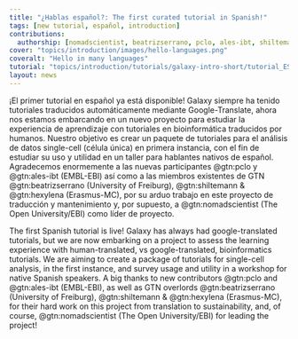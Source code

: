 ```yaml
---
title: "¿Hablas español?: The first curated tutorial in Spanish!"
tags: [new tutorial, español, introduction]
contributions:
  authorship: [nomadscientist, beatrizserrano, pclo, ales-ibt, shiltemann, hexylena]
cover: "topics/introduction/images/hello-languages.png"
coveralt: "Hello in many languages"
tutorial: "topics/introduction/tutorials/galaxy-intro-short/tutorial_ES.html"
layout: news
---
```


¡El primer tutorial en español ya está disponible! Galaxy siempre ha tenido tutoriales traducidos automáticamente mediante Google-Translate, ahora nos estamos embarcando en un nuevo proyecto para estudiar la experiencia de aprendizaje con tutoriales en bioinformática traducidos por humanos. Nuestro objetivo es crear un paquete de tutoriales para el análisis de datos single-cell (célula única) en primera instancia, con el fin de estudiar su uso y utilidad en un taller para hablantes nativos de español. Agradecemos enormemente a las nuevas participantes @gtn:pclo y @gtn:ales-ibt (EMBL-EBI) así como a las miembros existentes de GTN @gtn:beatrizserrano (University of Freiburg), @gtn:shiltemann & @gtn:hexylena (Erasmus-MC), por su arduo trabajo en este proyecto de traducción y mantenimiento y, por supuesto, a @gtn:nomadscientist (The Open University/EBI) como líder de proyecto.

The first Spanish tutorial is live! Galaxy has always had google-translated tutorials, but we are now embarking on a project to assess the learning experience with human-translated, vs google-translated, bioinformatics tutorials. We are aiming to create a package of tutorials for single-cell analysis, in the first instance, and survey usage and utility in a workshop for native Spanish speakers. A big thanks to new contributors @gtn:pclo and @gtn:ales-ibt (EMBL-EBI), as well as GTN overlords @gtn:beatrizserrano (University of Freiburg), @gtn:shiltemann & @gtn:hexylena (Erasmus-MC), for their hard work on this project from translation to sustainability, and, of course, @gtn:nomadscientist (The Open University/EBI) for leading the project!

